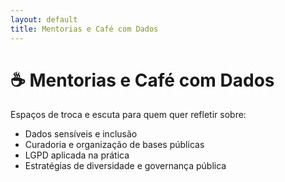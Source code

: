 ```yaml
---
layout: default
title: Mentorias e Café com Dados
---
```


# ☕ Mentorias e Café com Dados

Espaços de troca e escuta para quem quer refletir sobre:

- Dados sensíveis e inclusão
- Curadoria e organização de bases públicas
- LGPD aplicada na prática
- Estratégias de diversidade e governança pública
